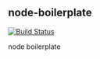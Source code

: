 ## node-boilerplate
[![Build Status](https://travis-ci.com/bytetalk/node-boilerplate.svg?token=bvQtqkP3Lnxp5KiM3q3s&branch=master)](https://travis-ci.com/bytetalk/node-boilerplate)

node boilerplate
